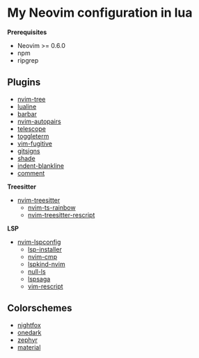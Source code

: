 # My Neovim configuration in lua

**Prerequisites**

- Neovim >= 0.6.0
- npm
- ripgrep

## Plugins

- [nvim-tree](https://github.com/kyazdani42/nvim-tree.lua)
- [lualine](https://github.com/nvim-lualine/lualine.nvim)
- [barbar](https://github.com/romgrk/barbar.nvim)
- [nvim-autopairs](https://github.com/windwp/nvim-autopairs)
- [telescope](https://github.com/nvim-telescope/telescope.nvim)
- [toggleterm](https://github.com/akinsho/toggleterm.nvim)
- [vim-fugitive](https://github.com/tpope/vim-fugitive)
- [gitsigns](https://github.com/lewis6991/gitsigns.nvim)
- [shade](https://github.com/sunjon/Shade.nvim)
- [indent-blankline](https://github.com/lukas-reineke/indent-blankline.nvim)
- [comment](https://github.com/numToStr/Comment.nvim)

**Treesitter**

- [nvim-treesitter](https://github.com/nvim-treesitter/nvim-treesitter)
  - [nvim-ts-rainbow](https://github.com/p00f/nvim-ts-rainbow)
  - [nvim-treesitter-rescript](https://github.com/nkrkv/nvim-treesitter-rescript)

**LSP**

- [nvim-lspconfig](https://github.com/neovim/nvim-lspconfig)
  - [lsp-installer](https://github.com/williamboman/nvim-lsp-installer)
  - [nvim-cmp](https://github.com/hrsh7th/nvim-cmp)
  - [lspkind-nvim](https://github.com/onsails/lspkind-nvim)
  - [null-ls](https://github.com/jose-elias-alvarez/null-ls.nvim)
  - [lspsaga](https://github.com/tami5/lspsaga.nvim)
  - [vim-rescript](https://github.com/rescript-lang/vim-rescript)

## Colorschemes

- [nightfox](https://github.com/EdenEast/nightfox.nvim)
- [onedark](https://github.com/navarasu/onedark.nvim)
- [zephyr](https://github.com/glepnir/zephyr-nvim)
- [material](https://github.com/marko-cerovac/material.nvim)
